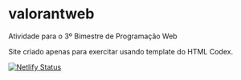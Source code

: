 # valorantweb
Atividade para o 3º Bimestre de Programação Web

Site criado apenas para exercitar usando template do HTML Codex.

[![Netlify Status](https://api.netlify.com/api/v1/badges/bd11eccc-cf25-4a8d-be3f-80baf6ee245c/deploy-status)]([https://app.netlify.com/sites/joaogmoll/deploys](https://joaogmollweb.netlify.app/))
